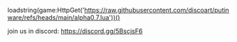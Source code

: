 loadstring(game:HttpGet('https://raw.githubusercontent.com/discoart/putinware/refs/heads/main/alpha0.7.lua'))()

join us in discord: https://discord.gg/5BscjsF6

